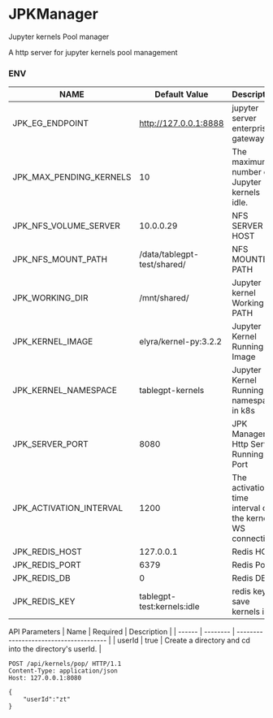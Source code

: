 # JPKManager
Jupyter kernels Pool manager


A http server for jupyter kernels pool management


### ENV
| NAME                    | Default Value               | Description                                              |
| ----------------------- | --------------------------- | -------------------------------------------------------- |
| JPK_EG_ENDPOINT         | http://127.0.0.1:8888       | jupyter server enterprise gateway.                       |
| JPK_MAX_PENDING_KERNELS | 10                          | The maximum number of Jupyter kernels idle.              |
| JPK_NFS_VOLUME_SERVER   | 10.0.0.29                   | NFS SERVER HOST                                          |
| JPK_NFS_MOUNT_PATH      | /data/tablegpt-test/shared/ | NFS MOUNTED PATH                                         |
| JPK_WORKING_DIR         | /mnt/shared/                | Jupyter kernel Working Dir PATH                          |
| JPK_KERNEL_IMAGE        | elyra/kernel-py:3.2.2       | Jupyter Kernel Running Image                             |
| JPK_KERNEL_NAMESPACE    | tablegpt-kernels            | Jupyter Kernel Running namespace in k8s                  |
| JPK_SERVER_PORT         | 8080                        | JPK Manager Http Server Running Port                     |
| JPK_ACTIVATION_INTERVAL | 1200                        | The activation time interval of the kernel WS connection |
| JPK_REDIS_HOST          | 127.0.0.1                   | Redis HOST                                               |
| JPK_REDIS_PORT          | 6379                        | Redis Port                                               |
| JPK_REDIS_DB            | 0                           | Redis DB                                                 |
| JPK_REDIS_KEY           | tablegpt-test:kernels:idle  | redis key to save kernels info                           |



API 
Parameters
| Name   | Required | Description                            |
| ------ | -------- | -------------------------------------- |
| userId | true     | Create a directory and cd into the directory's userId. |
``` 
POST /api/kernels/pop/ HTTP/1.1
Content-Type: application/json
Host: 127.0.0.1:8080

{
	"userId":"zt"
}

```
